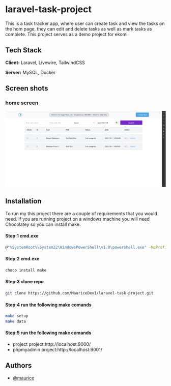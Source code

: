 # laravel-task-project

This is a task tracker app, where user can create task and view the tasks on the hom page, they can edit and delete tasks as well as mark tasks as complete. This project serves as a demo project for ekomi

## Tech Stack

**Client:** Laravel, Livewire, TailwindCSS

**Server:** MySQL, Docker

## Screen shots

### home screen

![](images/home.png)


## Installation

To run my this project there are a couple of requirements that you would need. if you are running project on a windows machine you will need Chocolatey so you can install make.


#### Step:1 cmd.exe

```bash
@"%SystemRoot%\System32\WindowsPowerShell\v1.0\powershell.exe" -NoProfile -InputFormat None -ExecutionPolicy Bypass -Command "[System.Net.ServicePointManager]::SecurityProtocol = 3072; iex ((New-Object System.Net.WebClient).DownloadString('https://community.chocolatey.org/install.ps1'))" && SET "PATH=%PATH%;%ALLUSERSPROFILE%\chocolatey\bin"
```
#### Step:2 cmd.exe

```bash
choco install make
```

#### Step:3 clone repo

```bash
git clone https://github.com/MauriceDev1/laravel-task-project.git
```

#### Step:4 run the following make comands

```bash
make setup
make data
```

#### Step:5 run the following make comands

- project project:http://localhost:9000/
- phpmyadmin project:http://localhost:9001/

## Authors

- [@maurice](https://www.github.com/mauriceDev1)